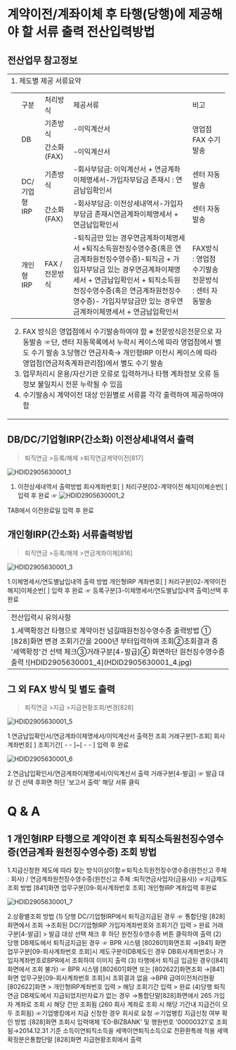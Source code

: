# 계약이전/계좌이체 후 타행(당행)에 제공해야 할 서류 출력 전산입력방법
## 전산업무 참고정보

<table><tbody><tr>
<td>1. 제도별 제공 서류요약

<table><tbody><tr><td></td><td> 구분</td><td>처리방식</td><td>제공서류</td><td>비고</td></tr><tr><td rowspan="2"></td><td rowspan="2">DB</td><td>기존방식</td><td>-이익계산서</td><td rowspan="2">영업점 FAX 수기발송</td></tr><tr><td>간소화(FAX)</td><td>-이익계산서</td></tr><tr><td rowspan="2"></td><td rowspan="2">DC/기업형IRP</td><td>기존방식</td><td>-회사부담금: 이익계산서 + 연금계좌이체명세서-가입자부담금 존재시 : 연금납입확인서</td><td>센터 자동발송</td></tr><tr><td>간소화(FAX)</td><td>-회사부담금: 이전상세내역서-가입자부담금 존재시연금계좌이체명세서 + 연금납입확인서</td><td>센터 자동발송</td></tr><tr><td></td><td>개인형IRP</td><td>FAX /전문방식</td><td>-퇴직금만 있는 경우연금계좌이체명세서 +퇴직소득원천징수영수증(혹은 연금계좌원천징수영수증)-퇴직금 + 가입자부담금 있는 경우연금계좌이체명세서 + 연금납입확인서 + 퇴직소득원천징수영수증(혹은 연금계좌원천징수영수증)- 가입자부담금만 있는 경우연금계좌이체명세서 + 연금납입확인서</td><td>FAX방식 : 영업점 수기발송전문방식 : 센터 자동발송</td></tr></tbody>
</table>


2. FAX 방식은 영업점에서 수기발송하여야 함
※ 전문방식은전문으로 자동발송 ☞단, 센터 자동목록에서 누락시 케이스에 따라 영업점에서 별도 수기 발송
3.당행간 연금저축→ 개인형IRP 이전시 케이스에 따라 영업점(연금저축계좌관리점)에서 별도 수기 발송
4. 업무처리시 운용/자산기관 오류로 입력하거나 타행 계좌정보 오류 등 정보 불일치시 전문 누락될 수 있음
5. 수기발송시 계약이전 대상 인원별로 서류를 각각 출력하여 제공하여야 함</td></tr></tbody>
</table>


## DB/DC/기업형IRP(간소화) 이전상세내역서 출력
> 퇴직연금 >등록/해제 >퇴직연금계약이전[817]

![HDID2905630001_1](HDID2905630001_1.jpg)

1. 이전상세내역서 출력방법
회사계좌번호[ ]
처리구분[02-계약이전 해지]이체순번[ ] 입력 후 완료
☞
![HDID2905630001_2](HDID2905630001_2.jpg)

TAB에서 이전완료일 입력 후 완료
## 개인형IRP(간소화) 서류출력방법
> 퇴직연금 >등록/해제 >연금계좌이체[816]

![HDID2905630001_3](HDID2905630001_3.jpg)

1.이체명세서/연도별납입내역 출력 방법
개인형IRP 계좌번호[ ]
처리구분[02-계약이전 해지]이체순번[ ] 입력 후 완료
☞ 등록구분[3-이체명세서/연도별납입내역 출력]선택 후 완료

<table><tbody><tr>
<td>
전산입력시 유의사항</td></tr><tr>
<td>1.세액확정건 타행으로 계약이전 넘길때원천징수영수증 출력방법
① [828]화면 변경 조회기간을 2000년 부터입력하여 조회②조회결과 중 '세액확정'건 선택 체크③거래구분[4-발급]④ 화면하단 원천징수영수증 출력
![HDID2905630001_4](HDID2905630001_4.jpg)
</td></tr></tbody>
</table>


## 그 외 FAX 방식 및 별도 출력
> 퇴직연금 >지급 >지급현황조회/변경[828]

![HDID2905630001_5](HDID2905630001_5.jpg)

1.연금납입확인서/연금계좌이체명세서/이익계산서 출력전 조회
거래구분[1-조회]
회사계좌번호[ ]
조회기간[ - - ]~[ - - ] 입력 후 완료

![HDID2905630001_6](HDID2905630001_6.jpg)

2.연금납입확인서/연금계좌이체명세서/이익계산서 출력
거래구분[4-발급]
☞ 발급 대상 건 선택 후화면 하단 '보고서 출력' 해당 서류 클릭
# Q & A
## 1 개인형IRP 타행으로 계약이전 후 퇴직소득원천징수영수증(연금계좌 원천징수영수증) 조회 방법
1.지급신청한 제도에 따라 찾는 방식이상이함☞퇴직소득원천징수영수증(원천신고 주체 : 회사) / 연금계좌원천징수영수증(원천신고 주체 :퇴직연금사업자(금융사))
☞지급제도 조회 방법
[841]화면 업무구분[09-회사계좌번호 조회] 개인형IRP 계좌입력 후완료

![HDID2905630001_7](HDID2905630001_7.jpg)

2.상황별조회 방법
(1) 당행 DC/기업형IRP에서 퇴직금지급된 경우 ☞ 통합단말 [828]화면에서 조회
→조회된 DC/기업형IRP 가입자계좌번호와 조회기간 입력 > 완료
거래구분[4-발급] > 발급 대상 선택 체크 후 하단 원천징수영수증 버튼 클릭하여 출력
(2) 당행 DB제도에서 퇴직금지급된 경우 ☞ BPR 시스템 [802601]화면조회
→[841]
화면 업무구분[09-회사계좌번호 조회]시 제도구분이DB제도인 경우 DB회사계좌번호나 가입자계좌번호로BPR에서 조회하여 이미지 출력
(3) 타행에서 퇴직금 입금된 경우([841]화면에서 조회 불가) ☞ BPR 시스템 [802601]화면 또는 [802622]화면조회
→[841]화면 업무구분[09-회사계좌번호 조회]시 조회결과 없음
→BPR 급여이전처리현황 [802622]화면 > 개인형IRP계좌번호 입력 > 해당 조회기간 입력 > 완료
(4)당행 퇴직연금 DB제도에서 지급되었지만자료가 없는 경우
→통합단말[828]화면에서 265 가입자 계좌로 조회 시 해당 건만 조회됨 (260 회사 계좌로 조회 시 해당 기간내 지급건이 모두 조회됨)
☞기업뱅킹에서 지급 신청한 경우
회사로 요청
☞기업뱅킹 지급신청 여부 확인 방법 :[828]화면 조회시 입력매체 'E0-BIZBANK' 및 행원번호 '00000321'로 조회됨→2014.12.31 기준 소득이연퇴직소득을 세액이연퇴직소득으로 전환환특례 적용 세액확정분은통합단말
[828]화면 지급현황조회에서 출력
